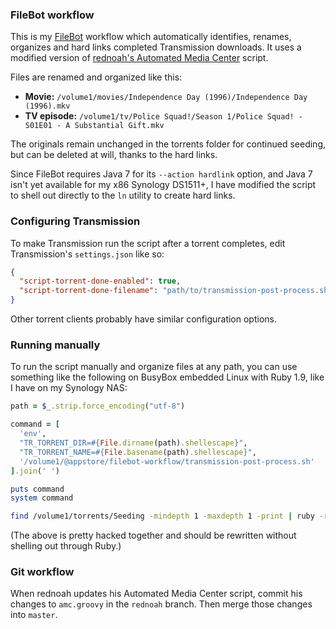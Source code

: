### FileBot workflow

This is my [FileBot](http://filebot.net) workflow which automatically identifies, renames, organizes and hard links completed Transmission downloads. It uses a modified version of [rednoah's Automated Media Center](http://www.filebot.net/forums/viewtopic.php?f=4&t=215) script.

Files are renamed and organized like this:

* **Movie:** `/volume1/movies/Independence Day (1996)/Independence Day (1996).mkv`
* **TV episode:** `/volume1/tv/Police Squad!/Season 1/Police Squad! - S01E01 - A Substantial Gift.mkv`

The originals remain unchanged in the torrents folder for continued seeding, but can be deleted at will, thanks to the hard links.

Since FileBot requires Java 7 for its `--action hardlink` option, and Java 7 isn't yet available for my x86 Synology DS1511+, I have modified the script to shell out directly to the `ln` utility to create hard links.

### Configuring Transmission

To make Transmission run the script after a torrent completes, edit Transmission's `settings.json` like so:

```json
{
  "script-torrent-done-enabled": true,
  "script-torrent-done-filename": "path/to/transmission-post-process.sh"
}
```

Other torrent clients probably have similar configuration options.

### Running manually

To run the script manually and organize files at any path, you can use something like the following on BusyBox embedded Linux with Ruby 1.9, like I have on my Synology NAS:

```ruby
path = $_.strip.force_encoding("utf-8")

command = [
  'env',
  "TR_TORRENT_DIR=#{File.dirname(path).shellescape}",
  "TR_TORRENT_NAME=#{File.basename(path).shellescape}",
  '/volume1/@appstore/filebot-workflow/transmission-post-process.sh'
].join(' ')

puts command
system command
```

```bash
find /volume1/torrents/Seeding -mindepth 1 -maxdepth 1 -print | ruby -rshellwords -n transmission-post-process.rb
```

(The above is pretty hacked together and should be rewritten without shelling out through Ruby.)

### Git workflow

When rednoah updates his Automated Media Center script, commit his changes to `amc.groovy` in the `rednoah` branch. Then merge those changes into `master`.
